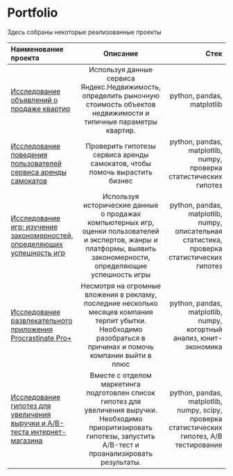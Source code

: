# Portfolio

Здесь собраны некоторые реализованные проекты


| Наименование проекта  | Описание  | Стек |
|:------------- |:---------------:| -------------:|
| [Исследование объявлений о продаже квартир][1]      | Используя данные сервиса Яндекс.Недвижимость, определить рыночную стоимость объектов недвижимости и типичные параметры квартир. |  python, pandas, matplotlib |
| [Исследование поведения пользователей сервиса аренды самокатов][2]    | Проверить гипотезы сервиса аренды самокатов, чтобы помочь вырастить бизнес        |   python, pandas, matplotlib, numpy, проверка статистических гипотез  |
| [Исследование игр; изучение закономерностей, определяющих успешность игр][3]    | Используя исторические данные о продажах компьютерных игр, оценки пользователей и экспертов, жанры и платформы, выявить закономерности, определяющие успешность игры       |   python, pandas, matplotlib, numpy, описательная статистика, проверка статистических гипотез  |
| [Исследование развлекательного приложения Procrastinate Pro+][4]    | Несмотря на огромные вложения в рекламу, последние несколько месяцев компания терпит убытки. Необходимо разобраться в причинах и помочь компании выйти в плюс|   python, pandas, matplotlib, numpy, когортный анализ, юнит-экономика  |
| [Исследование гипотез для увеличения выручки и А/В-теста интернет-магазина][5]    |Вместе с отделом маркетинга подготовлен список гипотез для увеличения выручки. Необходимо приоритизировать гипотезы, запустить A/B-тест и проанализировать результаты.|   python, pandas, matplotlib, numpy, scipy, проверка статистических гипотез, A/B тестирование  |

[1]:https://github.com/iis3009/Portfolio/blob/main/analysis_immovables/analysis_immovables_.ipynb
[2]:https://github.com/iis3009/Portfolio/blob/main/scooter_rental/scooter_rental%20(1).ipynb
[3]:https://github.com/iis3009/Portfolio/blob/main/game%20research/game%20research.ipynb
[4]:https://github.com/iis3009/Portfolio/blob/main/application%20research/развлекательное_приложение%20(1).ipynb
[5]:https://github.com/iis3009/Portfolio/blob/main/application%20research/развлекательное_приложение%20(1).ipynb




